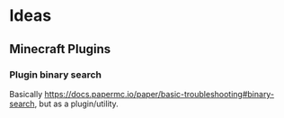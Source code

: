 # Ideas

## Minecraft Plugins

### Plugin binary search

Basically https://docs.papermc.io/paper/basic-troubleshooting#binary-search, but as a plugin/utility.
